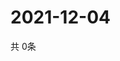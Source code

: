 # 2021-12-04
  共 0条

  <!-- BEGIN -->
  <!-- 最后更新时间Sat Dec 04 2021 18:05:42 GMT+0000 (Coordinated Universal Time) -->
  
  <!-- END -->
  
  